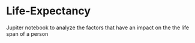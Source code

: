 # Life-Expectancy
Jupiter notebook to analyze the factors that have an impact on the the life span of a person
